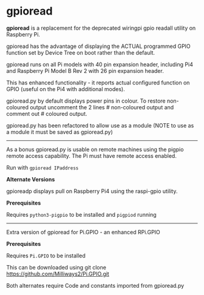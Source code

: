 # gpioread
**gpioread** is a replacement for the deprecated wiringpi gpio readall utility on Raspberry Pi.

gpioread has the advantage of displaying the ACTUAL programmed GPIO function set by Device Tree on boot rather than the default.

gpioread runs on all Pi models with 40 pin expansion header, including Pi4 and Raspberry Pi Model B Rev 2 with 26 pin expansion header.

This has enhanced functionality - it reports actual configured function on GPIO (useful on the Pi4 with additional modes).

gpioread.py by default displays power pins in colour.
To restore non-coloured output uncomment the 2 lines # non-coloured output and comment out # coloured output.

gpioread.py has been refactored to allow use as a module (NOTE to use as a module it must be saved as gpioread.py)

____________________________________________________________
As a bonus gpioread.py is usable on remote machines using the pigpio remote access capability.
The Pi must have remote access enabled.

Run with `gpioread IPaddress`

**Alternate Versions**

gpioreadp displays pull on Raspberry Pi4 using the raspi-gpio utility.

**Prerequisites**

Requires `python3-pigpio` to be installed and `pigpiod` running

____________________________________________________________
Extra version of gpioread for Pi.GPIO - an enhanced RPi.GPIO

**Prerequisites**

Requires `Pi.GPIO` to be installed

This can be downloaded using git clone https://github.com/Milliways2/Pi.GPIO.git


Both alternates require Code and constants imported from gpioread.py
